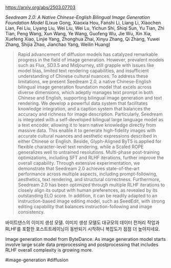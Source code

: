 https://arxiv.org/abs/2503.07703

*Seedream 2.0: A Native Chinese-English Bilingual Image Generation Foundation Model* (Lixue Gong, Xiaoxia Hou, Fanshi Li, Liang Li, Xiaochen Lian, Fei Liu, Liyang Liu, Wei Liu, Wei Lu, Yichun Shi, Shiqi Sun, Yu Tian, Zhi Tian, Peng Wang, Xun Wang, Ye Wang, Guofeng Wu, Jie Wu, Xin Xia, Xuefeng Xiao, Linjie Yang, Zhonghua Zhai, Xinyu Zhang, Qi Zhang, Yuwei Zhang, Shijia Zhao, Jianchao Yang, Weilin Huang)

> Rapid advancement of diffusion models has catalyzed remarkable progress in the field of image generation. However, prevalent models such as Flux, SD3.5 and Midjourney, still grapple with issues like model bias, limited text rendering capabilities, and insufficient understanding of Chinese cultural nuances. To address these limitations, we present Seedream 2.0, a native Chinese-English bilingual image generation foundation model that excels across diverse dimensions, which adeptly manages text prompt in both Chinese and English, supporting bilingual image generation and text rendering. We develop a powerful data system that facilitates knowledge integration, and a caption system that balances the accuracy and richness for image description. Particularly, Seedream is integrated with a self-developed bilingual large language model as a text encoder, allowing it to learn native knowledge directly from massive data. This enable it to generate high-fidelity images with accurate cultural nuances and aesthetic expressions described in either Chinese or English. Beside, Glyph-Aligned ByT5 is applied for flexible character-level text rendering, while a Scaled ROPE generalizes well to untrained resolutions. Multi-phase post-training optimizations, including SFT and RLHF iterations, further improve the overall capability. Through extensive experimentation, we demonstrate that Seedream 2.0 achieves state-of-the-art performance across multiple aspects, including prompt-following, aesthetics, text rendering, and structural correctness. Furthermore, Seedream 2.0 has been optimized through multiple RLHF iterations to closely align its output with human preferences, as revealed by its outstanding ELO score. In addition, it can be readily adapted to an instruction-based image editing model, such as SeedEdit, with strong editing capability that balances instruction-following and image consistency.

바이트댄스의 이미지 생성 모델. 이미지 생성 모델도 대규모의 데이터 전처리 작업과 RLHF를 포함한 포스트트레이닝이 동반되기 시작하니 복잡도가 점점 더 높아지네요.

<english>
Image generation model from ByteDance. As image generation model starts involve large scale data preprocessing and postprocessing that includes RLHF overall complexity is growing more.
</english>

#image-generation #diffusion 
